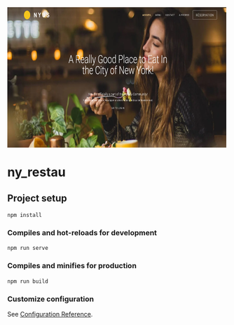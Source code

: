 <img align="center" alt="photo" src="src/assets/Screenshot 2023-09-15 at 19-53-13 ny_restau.png" width="500" height="320" />



# ny_restau

## Project setup
```
npm install
```

### Compiles and hot-reloads for development
```
npm run serve
```

### Compiles and minifies for production
```
npm run build
```

### Customize configuration
See [Configuration Reference](https://cli.vuejs.org/config/).
